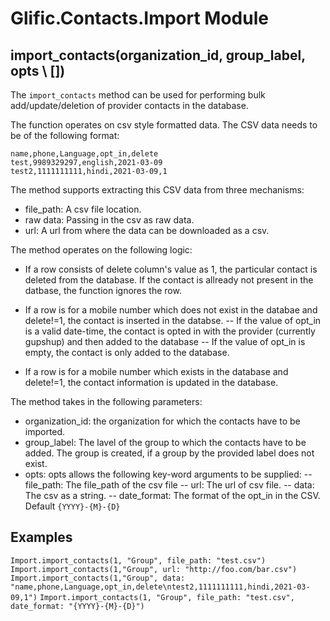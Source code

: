 # Glific.Contacts.Import Module

## import_contacts(organization_id, group_label, opts \\ [])

The `import_contacts` method can be used for performing bulk add/update/deletion of provider contacts in the database.

The function operates on csv style formatted data. The CSV data needs to be of the following format:
```
name,phone,Language,opt_in,delete
test,9989329297,english,2021-03-09
test2,1111111111,hindi,2021-03-09,1
```
The method supports extracting this CSV data from three mechanisms: 
- file_path: A csv file location.
- raw data: Passing in the csv as raw data.
- url: A url from where the data can be downloaded as a csv.

The method operates on the following logic:
- If a row consists of delete column's value as 1, the particular contact is deleted from the database. If the contact is allready not present in the datbase, the function ignores the row.

- If a row is for a mobile number which does not exist in the databae and delete!=1, the contact is inserted in the databse.
  -- If the value of opt_in is a valid date-time, the contact is opted in with the provider (currently gupshup) and then added to the database
  -- If the value of opt_in is empty, the contact is only added to the database.

- If a row is for a mobile number which exists in the database and delete!=1, the contact information is updated in the database.


The method takes in the following parameters:
- organization_id: the organization for which the contacts have to be imported.
- group_label: The lavel of the group to which the contacts have to be added. The group is created, if a group by the provided label does not exist.
- opts: opts allows the following key-word arguments to be supplied:
    -- file_path: The file_path of the csv file
    -- url: The url of csv file.
    -- data: The csv as a string.
    -- date_format: The format of the opt_in in the CSV. Default `{YYYY}-{M}-{D}`

## Examples
`Import.import_contacts(1, "Group", file_path: "test.csv")`
`Import.import_contacts(1,"Group", url: "http://foo.com/bar.csv")`
`Import.import_contacts(1,"Group", data: "name,phone,Language,opt_in,delete\ntest2,1111111111,hindi,2021-03-09,1")`
`Import.import_contacts(1, "Group", file_path: "test.csv", date_format: "{YYYY}-{M}-{D}")`

